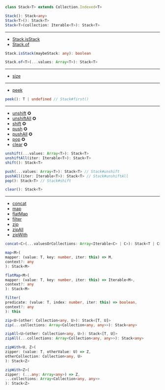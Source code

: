 ```ts
class Stack<T> extends Collection.Indexed<T>
```

```ts
Stack(): Stack<any>
Stack<T>(): Stack<T>
Stack<T>(collection: Iterable<T>): Stack<T>
```

---

- [Stack.isStack](https://facebook.github.io/immutable-js/docs/#/Stack/isStack)
- [Stack.of](https://facebook.github.io/immutable-js/docs/#/Stack/of)

```ts
Stack.isStack(maybeStack: any): boolean
```

```ts
Stack.of<T>(...values: Array<T>): Stack<T>
```

---

- [size](https://facebook.github.io/immutable-js/docs/#/Stack/size)

---

- [peek](https://facebook.github.io/immutable-js/docs/#/Stack/peek)

```ts
peek(): T | undefined // Stack#first()
```

---

- [unshift](https://facebook.github.io/immutable-js/docs/#/Stack/unshift) ✪
- [unshiftAll](https://facebook.github.io/immutable-js/docs/#/Stack/unshiftAll) ✪
- [shift](https://facebook.github.io/immutable-js/docs/#/Stack/shift) ✪
- [push](https://facebook.github.io/immutable-js/docs/#/Stack/push) ✪
- [pushAll](https://facebook.github.io/immutable-js/docs/#/Stack/pushAll) ✪
- [pop](https://facebook.github.io/immutable-js/docs/#/Stack/pop) ✪
- [clear](https://facebook.github.io/immutable-js/docs/#/Stack/clear) ✪

```ts
unshift(...values: Array<T>): Stack<T>
unshiftAll(iter: Iterable<T>): Stack<T>
shift(): Stack<T>
```

```ts
push(...values: Array<T>): Stack<T> // Stack#unshift
pushAll(iter: Iterable<T>): Stack<T> // Stack#unshiftAll
pop(): Stack<T> // Stack#shift
```

```ts
clear(): Stack<T>
```

---

- [concat](https://facebook.github.io/immutable-js/docs/#/Stack/concat)
- [map](https://facebook.github.io/immutable-js/docs/#/Stack/map)
- [flatMap](https://facebook.github.io/immutable-js/docs/#/Stack/flatMap)
- [filter](https://facebook.github.io/immutable-js/docs/#/Stack/filter)
- [zip](https://facebook.github.io/immutable-js/docs/#/Stack/zip)
- [zipAll](https://facebook.github.io/immutable-js/docs/#/Stack/zipAll)
- [zipWith](https://facebook.github.io/immutable-js/docs/#/Stack/zipWith)

```ts
concat<C>(...valuesOrCollections: Array<Iterable<C> | C>): Stack<T | C>
```

```ts
map<M>(
mapper: (value: T, key: number, iter: this) => M,
context?: any
): Stack<M>
```

```ts
flatMap<M>(
mapper: (value: T, key: number, iter: this) => Iterable<M>,
context?: any
): Stack<M>
```

```ts
filter(
predicate: (value: T, index: number, iter: this) => boolean,
context?: any
): this
```

```ts
zip<U>(other: Collection<any, U>): Stack<[T, U]>
zip(...collections: Array<Collection<any, any>>): Stack<any>

zipAll<U>(other: Collection<any, U>): Stack<[T, U]>
zipAll(...collections: Array<Collection<any, any>>): Stack<any>

zipWith<U, Z>(
zipper: (value: T, otherValue: U) => Z,
otherCollection: Collection<any, U>
): Stack<Z>

zipWith<Z>(
zipper: (...any: Array<any>) => Z,
...collections: Array<Collection<any, any>>
): Stack<Z>
```
